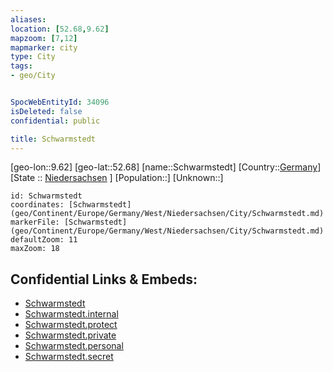 ```yaml
---
aliases: 
location: [52.68,9.62]
mapzoom: [7,12] 
mapmarker: city 
type: City
tags:
- geo/City


SpocWebEntityId: 34096
isDeleted: false
confidential: public

title: Schwarmstedt
---
```

[geo-lon::9.62]
[geo-lat::52.68]
[name::Schwarmstedt]
[Country::[Germany](geo/Continent/Europe/Germany.md)]
[State :: [Niedersachsen](geo/Continent/Europe/Germany/West/Niedersachsen.md) ]
[Population::]
[Unknown::]


```leaflet
id: Schwarmstedt
coordinates: [Schwarmstedt](geo/Continent/Europe/Germany/West/Niedersachsen/City/Schwarmstedt.md)
markerFile: [Schwarmstedt](geo/Continent/Europe/Germany/West/Niedersachsen/City/Schwarmstedt.md)
defaultZoom: 11 
maxZoom: 18
```


## Confidential Links & Embeds: 
- [Schwarmstedt](../../../../../../../../_public/geo/Continent/Europe/Germany/West/Niedersachsen/City/Schwarmstedt.md) 
- [Schwarmstedt.internal](../../../../../../../../_internal/geo/Continent/Europe/Germany/West/Niedersachsen/City/Schwarmstedt.internal.md) 
- [Schwarmstedt.protect](../../../../../../../../_protect/geo/Continent/Europe/Germany/West/Niedersachsen/City/Schwarmstedt.protect.md) 
- [Schwarmstedt.private](../../../../../../../../_private/geo/Continent/Europe/Germany/West/Niedersachsen/City/Schwarmstedt.private.md) 
- [Schwarmstedt.personal](../../../../../../../../_personal/geo/Continent/Europe/Germany/West/Niedersachsen/City/Schwarmstedt.personal.md) 
- [Schwarmstedt.secret](../../../../../../../../_secret/geo/Continent/Europe/Germany/West/Niedersachsen/City/Schwarmstedt.secret.md) 
